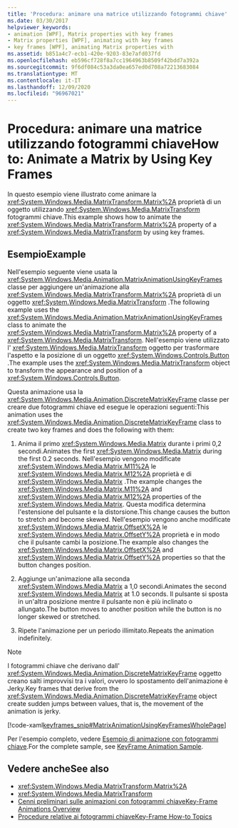 ```yaml
---
title: 'Procedura: animare una matrice utilizzando fotogrammi chiave'
ms.date: 03/30/2017
helpviewer_keywords:
- animation [WPF], Matrix properties with key frames
- Matrix properties [WPF], animating with key frames
- key frames [WPF], animating Matrix properties with
ms.assetid: b851a4c7-ecb1-420e-9203-83e7afd037fd
ms.openlocfilehash: eb596cf728f8a7cc1964963b8509f42bdd7a392a
ms.sourcegitcommit: 9f6df084c53a3da0ea657ed0d708a72213683084
ms.translationtype: MT
ms.contentlocale: it-IT
ms.lasthandoff: 12/09/2020
ms.locfileid: "96967021"
---
```

# <a name="how-to-animate-a-matrix-by-using-key-frames"></a><span data-ttu-id="917c6-102">Procedura: animare una matrice utilizzando fotogrammi chiave</span><span class="sxs-lookup"><span data-stu-id="917c6-102">How to: Animate a Matrix by Using Key Frames</span></span>
<span data-ttu-id="917c6-103">In questo esempio viene illustrato come animare la <xref:System.Windows.Media.MatrixTransform.Matrix%2A> proprietà di un oggetto utilizzando <xref:System.Windows.Media.MatrixTransform> fotogrammi chiave.</span><span class="sxs-lookup"><span data-stu-id="917c6-103">This example shows how to animate the <xref:System.Windows.Media.MatrixTransform.Matrix%2A> property of a <xref:System.Windows.Media.MatrixTransform> by using key frames.</span></span>  
  
## <a name="example"></a><span data-ttu-id="917c6-104">Esempio</span><span class="sxs-lookup"><span data-stu-id="917c6-104">Example</span></span>  
 <span data-ttu-id="917c6-105">Nell'esempio seguente viene usata la <xref:System.Windows.Media.Animation.MatrixAnimationUsingKeyFrames> classe per aggiungere un'animazione alla <xref:System.Windows.Media.MatrixTransform.Matrix%2A> proprietà di un oggetto <xref:System.Windows.Media.MatrixTransform> .</span><span class="sxs-lookup"><span data-stu-id="917c6-105">The following example uses the <xref:System.Windows.Media.Animation.MatrixAnimationUsingKeyFrames> class to animate the <xref:System.Windows.Media.MatrixTransform.Matrix%2A> property of a <xref:System.Windows.Media.MatrixTransform>.</span></span> <span data-ttu-id="917c6-106">Nell'esempio viene utilizzato l' <xref:System.Windows.Media.MatrixTransform> oggetto per trasformare l'aspetto e la posizione di un oggetto <xref:System.Windows.Controls.Button> .</span><span class="sxs-lookup"><span data-stu-id="917c6-106">The example uses the <xref:System.Windows.Media.MatrixTransform> object to transform the appearance and position of a <xref:System.Windows.Controls.Button>.</span></span>  
  
 <span data-ttu-id="917c6-107">Questa animazione usa la <xref:System.Windows.Media.Animation.DiscreteMatrixKeyFrame> classe per creare due fotogrammi chiave ed esegue le operazioni seguenti:</span><span class="sxs-lookup"><span data-stu-id="917c6-107">This animation uses the <xref:System.Windows.Media.Animation.DiscreteMatrixKeyFrame> class to create two key frames and does the following with them:</span></span>  
  
1. <span data-ttu-id="917c6-108">Anima il primo <xref:System.Windows.Media.Matrix> durante i primi 0,2 secondi.</span><span class="sxs-lookup"><span data-stu-id="917c6-108">Animates the first <xref:System.Windows.Media.Matrix> during the first 0.2 seconds.</span></span> <span data-ttu-id="917c6-109">Nell'esempio vengono modificate <xref:System.Windows.Media.Matrix.M11%2A> le <xref:System.Windows.Media.Matrix.M12%2A> proprietà e di <xref:System.Windows.Media.Matrix> .</span><span class="sxs-lookup"><span data-stu-id="917c6-109">The example changes the <xref:System.Windows.Media.Matrix.M11%2A> and <xref:System.Windows.Media.Matrix.M12%2A> properties of the <xref:System.Windows.Media.Matrix>.</span></span> <span data-ttu-id="917c6-110">Questa modifica determina l'estensione del pulsante e la distorsione.</span><span class="sxs-lookup"><span data-stu-id="917c6-110">This change causes the button to stretch and become skewed.</span></span> <span data-ttu-id="917c6-111">Nell'esempio vengono anche modificate <xref:System.Windows.Media.Matrix.OffsetX%2A> le <xref:System.Windows.Media.Matrix.OffsetY%2A> proprietà e in modo che il pulsante cambi la posizione.</span><span class="sxs-lookup"><span data-stu-id="917c6-111">The example also changes the <xref:System.Windows.Media.Matrix.OffsetX%2A> and <xref:System.Windows.Media.Matrix.OffsetY%2A> properties so that the button changes position.</span></span>  
  
2. <span data-ttu-id="917c6-112">Aggiunge un'animazione alla seconda <xref:System.Windows.Media.Matrix> a 1,0 secondi.</span><span class="sxs-lookup"><span data-stu-id="917c6-112">Animates the second <xref:System.Windows.Media.Matrix> at 1.0 seconds.</span></span> <span data-ttu-id="917c6-113">Il pulsante si sposta in un'altra posizione mentre il pulsante non è più inclinato o allungato.</span><span class="sxs-lookup"><span data-stu-id="917c6-113">The button moves to another position while the button is no longer skewed or stretched.</span></span>  
  
3. <span data-ttu-id="917c6-114">Ripete l'animazione per un periodo illimitato.</span><span class="sxs-lookup"><span data-stu-id="917c6-114">Repeats the animation indefinitely.</span></span>  
  
> [!NOTE]
> <span data-ttu-id="917c6-115">I fotogrammi chiave che derivano dall' <xref:System.Windows.Media.Animation.DiscreteMatrixKeyFrame> oggetto creano salti improvvisi tra i valori, ovvero lo spostamento dell'animazione è Jerky.</span><span class="sxs-lookup"><span data-stu-id="917c6-115">Key frames that derive from the <xref:System.Windows.Media.Animation.DiscreteMatrixKeyFrame> object create sudden jumps between values, that is, the movement of the animation is jerky.</span></span>  
  
 [!code-xaml[keyframes_snip#MatrixAnimationUsingKeyFramesWholePage](~/samples/snippets/xaml/VS_Snippets_Wpf/keyframes_snip/XAML/MatrixAnimationUsingKeyFramesExample.xaml#matrixanimationusingkeyframeswholepage)]  
  
 <span data-ttu-id="917c6-116">Per l'esempio completo, vedere [Esempio di animazione con fotogrammi chiave](https://github.com/microsoft/WPF-Samples/tree/master/Animation/KeyFrameAnimation).</span><span class="sxs-lookup"><span data-stu-id="917c6-116">For the complete sample, see [KeyFrame Animation Sample](https://github.com/microsoft/WPF-Samples/tree/master/Animation/KeyFrameAnimation).</span></span>  
  
## <a name="see-also"></a><span data-ttu-id="917c6-117">Vedere anche</span><span class="sxs-lookup"><span data-stu-id="917c6-117">See also</span></span>

- <xref:System.Windows.Media.MatrixTransform.Matrix%2A>
- <xref:System.Windows.Media.MatrixTransform>
- [<span data-ttu-id="917c6-118">Cenni preliminari sulle animazioni con fotogrammi chiave</span><span class="sxs-lookup"><span data-stu-id="917c6-118">Key-Frame Animations Overview</span></span>](key-frame-animations-overview.md)
- [<span data-ttu-id="917c6-119">Procedure relative ai fotogrammi chiave</span><span class="sxs-lookup"><span data-stu-id="917c6-119">Key-Frame How-to Topics</span></span>](key-frame-animation-how-to-topics.md)
